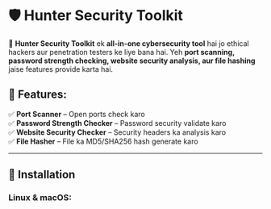 # 🛡️ Hunter Security Toolkit

🚀 **Hunter Security Toolkit** ek **all-in-one cybersecurity tool** hai jo ethical hackers aur penetration testers ke liye bana hai. Yeh **port scanning, password strength checking, website security analysis, aur file hashing** jaise features provide karta hai.

## 📌 Features:
✅ **Port Scanner** – Open ports check karo  
✅ **Password Strength Checker** – Password security validate karo  
✅ **Website Security Checker** – Security headers ka analysis karo  
✅ **File Hasher** – File ka MD5/SHA256 hash generate karo  

---

## 🚀 Installation

### **Linux & macOS:**
```bash


